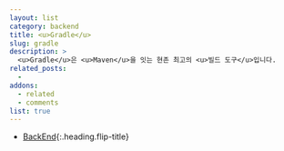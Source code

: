 ```yaml
---
layout: list
category: backend
title: <u>Gradle</u>
slug: gradle
description: >
  <u>Gradle</u>은 <u>Maven</u>을 잇는 현존 최고의 <u>빌드 도구</u>입니다. 
related_posts:
  -
addons:
  - related
  - comments
list: true
---
```


* [BackEnd]{:.heading.flip-title}

[BackEnd]: /backend/
